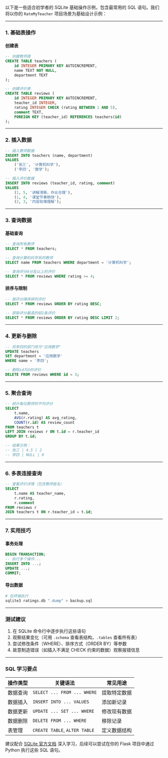 以下是一些适合初学者的 SQLite 基础操作示例，包含最常用的 SQL 语句。我们将以你的 `RateMyTeacher` 项目场景为基础设计示例：

---

### **1. 基础表操作**
#### 创建表
```sql
-- 创建教师表
CREATE TABLE teachers (
    id INTEGER PRIMARY KEY AUTOINCREMENT,
    name TEXT NOT NULL,
    department TEXT
);

-- 创建评价表
CREATE TABLE reviews (
    id INTEGER PRIMARY KEY AUTOINCREMENT,
    teacher_id INTEGER,
    rating INTEGER CHECK (rating BETWEEN 1 AND 5),
    comment TEXT,
    FOREIGN KEY (teacher_id) REFERENCES teachers(id)
);
```

---

### **2. 插入数据**
```sql
-- 插入教师数据
INSERT INTO teachers (name, department)
VALUES 
    ('张三', '计算机科学'),
    ('李四', '数学');

-- 插入评价数据
INSERT INTO reviews (teacher_id, rating, comment)
VALUES
    (1, 5, '讲解清晰，作业合理'),
    (1, 4, '课堂节奏稍快'),
    (2, 3, '内容较难理解');
```

---

### **3. 查询数据**
#### 基础查询
```sql
-- 查询所有教师
SELECT * FROM teachers;

-- 查询计算机科学系的教师
SELECT name FROM teachers WHERE department = '计算机科学';

-- 查询评分4分及以上的评价
SELECT * FROM reviews WHERE rating >= 4;
```

#### 排序与限制
```sql
-- 按评分降序排列评价
SELECT * FROM reviews ORDER BY rating DESC;

-- 获取评分最高的前2条评价
SELECT * FROM reviews ORDER BY rating DESC LIMIT 2;
```

---

### **4. 更新与删除**
```sql
-- 将李四的部门改为"应用数学"
UPDATE teachers 
SET department = '应用数学' 
WHERE name = '李四';

-- 删除id为3的评价
DELETE FROM reviews WHERE id = 3;
```

---

### **5. 聚合查询**
```sql
-- 统计每位教师的平均评分
SELECT 
    t.name,
    AVG(r.rating) AS avg_rating,
    COUNT(r.id) AS review_count
FROM teachers t
LEFT JOIN reviews r ON t.id = r.teacher_id
GROUP BY t.id;

-- 结果示例：
-- 张三 | 4.5 | 2
-- 李四 | NULL | 0
```

---

### **6. 多表连接查询**
```sql
-- 查看评价详情（包含教师姓名）
SELECT 
    t.name AS teacher_name,
    r.rating,
    r.comment
FROM reviews r
JOIN teachers t ON r.teacher_id = t.id;
```

---

### **7. 实用技巧**
#### 事务处理
```sql
BEGIN TRANSACTION;
-- 执行多个操作...
INSERT INTO ...;
UPDATE ...;
COMMIT;
```

#### 导出数据
```bash
# 在终端执行
sqlite3 ratings.db ".dump" > backup.sql
```

---

### **测试建议**
1. 在 SQLite 命令行中逐步执行这些语句
2. 观察结果变化（可用 `.schema` 查看表结构，`.tables` 查看所有表）
3. 尝试修改条件（WHERE）、排序方式（ORDER BY）等参数
4. 故意制造错误（如插入不满足 CHECK 约束的数据）观察报错信息

---

### **SQL 学习要点**
| 操作类型 | 关键语法 | 常见用途 |
|----------|----------|----------|
| 数据查询 | `SELECT ... FROM ... WHERE` | 提取特定数据 |
| 数据插入 | `INSERT INTO ... VALUES` | 添加新记录 |
| 数据更新 | `UPDATE ... SET ... WHERE` | 修改现有数据 |
| 数据删除 | `DELETE FROM ... WHERE` | 移除记录 |
| 表管理 | `CREATE TABLE`, `ALTER TABLE` | 定义数据结构 |

建议配合 [SQLite 官方文档](https://www.sqlite.org/lang.html) 深入学习，后续可以尝试在你的 Flask 项目中通过 Python 执行这些 SQL 语句。
